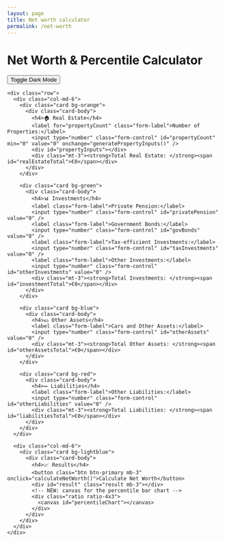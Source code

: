 ```yaml
---
layout: page
title: Net worth calculator
permalink: /net-worth
---
```


<html lang="en">
<head>
  <meta charset="UTF-8" />
  <meta name="viewport" content="width=device-width, initial-scale=1.0" />
  <title>Net Worth Calculator</title>
  <link href="https://cdn.jsdelivr.net/npm/bootstrap@5.3.0/dist/css/bootstrap.min.css" rel="stylesheet">
  <script src="https://cdn.jsdelivr.net/npm/chart.js"></script>
  <style>
    body.dark-mode {
      background-color: #121212;
      color: #ffffff;
    }
    .card { margin-bottom: 20px; }
    .result { font-weight: bold; font-size: 1.2em; }
    .bg-orange { background-color: #ffe5b4; }
    .bg-green { background-color: #d4edda; }
    .bg-blue { background-color: #d1ecf1; }
    .bg-red { background-color: #f8d7da; }
    .bg-lightblue { background-color: #b3e5fc; }
    /* FIX: removed extra stray brace that broke the stylesheet */
  </style>
</head>
<body class="bg-light">
  <div class="container py-4">
    <div class="d-flex justify-content-between align-items-center mb-4">
      <h1>Net Worth & Percentile Calculator</h1>
      <button class="btn btn-secondary" onclick="toggleDarkMode()">Toggle Dark Mode</button>
    </div>

    <div class="row">
      <div class="col-md-6">
        <div class="card bg-orange">
          <div class="card-body">
            <h4>🏠 Real Estate</h4>
            <label for="propertyCount" class="form-label">Number of Properties:</label>
            <input type="number" class="form-control" id="propertyCount" min="0" value="0" onchange="generatePropertyInputs()" />
            <div id="propertyInputs"></div>
            <div class="mt-3"><strong>Total Real Estate: </strong><span id="realEstateTotal">€0</span></div>
          </div>
        </div>

        <div class="card bg-green">
          <div class="card-body">
            <h4>📊 Investments</h4>
            <label class="form-label">Private Pension:</label>
            <input type="number" class="form-control" id="privatePension" value="0" />
            <label class="form-label">Government Bonds:</label>
            <input type="number" class="form-control" id="govBonds" value="0" />
            <label class="form-label">Tax-efficient Investments:</label>
            <input type="number" class="form-control" id="taxInvestments" value="0" />
            <label class="form-label">Other Investments:</label>
            <input type="number" class="form-control" id="otherInvestments" value="0" />
            <div class="mt-3"><strong>Total Investments: </strong><span id="investmentTotal">€0</span></div>
          </div>
        </div>

        <div class="card bg-blue">
          <div class="card-body">
            <h4>💶 Other Assets</h4>
            <label class="form-label">Cars and Other Assets:</label>
            <input type="number" class="form-control" id="otherAssets" value="0" />
            <div class="mt-3"><strong>Total Other Assets: </strong><span id="otherAssetsTotal">€0</span></div>
          </div>
        </div>

        <div class="card bg-red">
          <div class="card-body">
            <h4>➖ Liabilities</h4>
            <label class="form-label">Other Liabilities:</label>
            <input type="number" class="form-control" id="otherLiabilities" value="0" />
            <div class="mt-3"><strong>Total Liabilities: </strong><span id="liabilitiesTotal">€0</span></div>
          </div>
        </div>
      </div>

      <div class="col-md-6">
        <div class="card bg-lightblue">
          <div class="card-body">
            <h4>📈 Results</h4>
            <button class="btn btn-primary mb-3" onclick="calculateNetWorth()">Calculate Net Worth</button>
            <div id="result" class="result mb-3"></div>
            <!-- NEW: canvas for the percentile bar chart -->
            <div class="ratio ratio-4x3">
              <canvas id="percentileChart"></canvas>
            </div>
          </div>
        </div>
      </div>
    </div>
  </div>

  <script>
    const percentiles = [
      3160000, 997801, 751807, 601008, 522823, 455581, 412012, 369040, 339199, 331937,
      311980, 297613, 283245, 268878, 254510, 248353, 239732, 231112, 222491, 213871,
      205250, 196630, 188009, 179389, 170768, 165021, 160506, 155990, 151475, 146959,
      142444, 137928, 133413, 128897, 124382, 123150, 119866, 116582, 113298, 110014,
      106730, 103446, 100162, 96878, 93594, 92116, 89817, 87519, 85220, 82921,
      80622, 78323, 76025, 73726, 71427, 70606, 68554, 66501, 64449, 62396,
      60344, 58291, 56239, 54186, 52134, 51313, 49260, 47208, 45155, 43103,
      41050, 38998, 36945, 34893, 32840, 31609, 29967, 28325, 26683, 25041,
      23399, 21757, 20115, 18473, 16831, 16215, 14778, 13341, 11905, 10468,
      9031, 7594, 6158, 4721, 3284, 2627, 1970, 1314, 657, 0
    ];

    function toggleDarkMode() {
      document.body.classList.toggle('dark-mode');
      document.body.classList.toggle('bg-light');
      document.body.classList.toggle('bg-dark');
      // Optional: restyle chart ticks/grid for dark mode here if you like
    }

    function generatePropertyInputs() {
      const count = parseInt(document.getElementById("propertyCount").value) || 0;
      const container = document.getElementById("propertyInputs");
      container.innerHTML = "";

      for (let i = 0; i < count; i++) {
        const div = document.createElement("div");
        div.classList.add("mb-3");
        div.innerHTML = `
          <h5>Property ${i + 1}</h5>
          <label class="form-label">Property Value:</label>
          <input type="number" class="form-control" id="propertyValue${i}" value="0" />
          <label class="form-label">Remaining Mortgage:</label>
          <input type="number" class="form-control" id="propertyMortgage${i}" value="0" />
        `;
        container.appendChild(div);
      }
    }

    function calculateNetWorth() {
      let netWorth = 0;
      const count = parseInt(document.getElementById("propertyCount").value) || 0;
      let realEstateTotal = 0;

      for (let i = 0; i < count; i++) {
        const value = parseFloat(document.getElementById(`propertyValue${i}`).value) || 0;
        const mortgage = parseFloat(document.getElementById(`propertyMortgage${i}`).value) || 0;
        realEstateTotal += (value - mortgage);
      }

      let investments =
        (parseFloat(document.getElementById("privatePension").value) || 0) +
        (parseFloat(document.getElementById("govBonds").value) || 0) +
        (parseFloat(document.getElementById("taxInvestments").value) || 0) +
        (parseFloat(document.getElementById("otherInvestments").value) || 0);

      let otherAssets = parseFloat(document.getElementById("otherAssets").value) || 0;
      let liabilities = parseFloat(document.getElementById("otherLiabilities").value) || 0;

      netWorth = realEstateTotal + investments + otherAssets - liabilities;

      // Percentile: find first threshold the net worth meets or exceeds
      let percentile = 100;
      for (let i = 0; i < percentiles.length; i++) {
        if (netWorth >= percentiles[i]) {
          percentile = i + 1;
          break;
        }
      }

      document.getElementById("realEstateTotal").innerText = `€${realEstateTotal.toLocaleString()}`;
      document.getElementById("investmentTotal").innerText = `€${investments.toLocaleString()}`;
      document.getElementById("otherAssetsTotal").innerText = `€${otherAssets.toLocaleString()}`;
      document.getElementById("liabilitiesTotal").innerText = `€${liabilities.toLocaleString()}`;

      document.getElementById("result").innerText =
        `Estimated Net Worth: €${netWorth.toLocaleString()}\nEstimated Wealth Percentile: Top ${percentile} percentile`;

      drawChart(netWorth);
    }

    function drawChart(userNetWorth) {
      const canvas = document.getElementById("percentileChart"); // NEW
      if (!canvas) return; // NEW: graceful no-op if canvas isn't present
      const ctx = canvas.getContext("2d");

      if (window.percentileChart) window.percentileChart.destroy();

      const reversed = [...percentiles].reverse(); // now 0..99th ascending visually
      const barColors = reversed.map(v => v < userNetWorth ? '#0d6efd' : '#ccc');

      window.percentileChart = new Chart(ctx, {
        type: 'bar',
        data: {
          labels: Array.from({ length: 100 }, (_, i) => `${100 - i}`), // show 100..1
          datasets: [{
            data: reversed,
            backgroundColor: barColors,
            borderWidth: 1
          }]
        },
        options: {
          responsive: true,
          maintainAspectRatio: false, // works nicely with the .ratio wrapper
          plugins: {
            legend: { display: false },
            tooltip: { mode: 'index' }
          },
          scales: {
            x: {
              reverse: true,
              ticks: { autoSkip: true, maxRotation: 90, minRotation: 90 }
            },
            y: { beginAtZero: true }
          }
        }
      });
    }
  </script>
</body>
</html>
